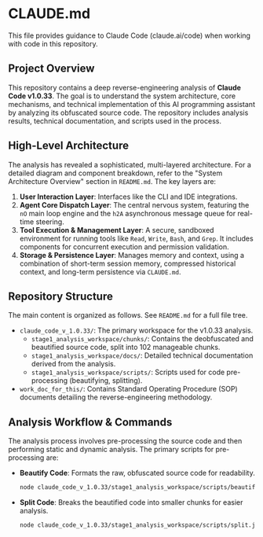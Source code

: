 # CLAUDE.md

This file provides guidance to Claude Code (claude.ai/code) when working with code in this repository.

## Project Overview

This repository contains a deep reverse-engineering analysis of **Claude Code v1.0.33**. The goal is to understand the system architecture, core mechanisms, and technical implementation of this AI programming assistant by analyzing its obfuscated source code. The repository includes analysis results, technical documentation, and scripts used in the process.

## High-Level Architecture

The analysis has revealed a sophisticated, multi-layered architecture. For a detailed diagram and component breakdown, refer to the "System Architecture Overview" section in `README.md`. The key layers are:

1.  **User Interaction Layer**: Interfaces like the CLI and IDE integrations.
2.  **Agent Core Dispatch Layer**: The central nervous system, featuring the `nO` main loop engine and the `h2A` asynchronous message queue for real-time steering.
3.  **Tool Execution & Management Layer**: A secure, sandboxed environment for running tools like `Read`, `Write`, `Bash`, and `Grep`. It includes components for concurrent execution and permission validation.
4.  **Storage & Persistence Layer**: Manages memory and context, using a combination of short-term session memory, compressed historical context, and long-term persistence via `CLAUDE.md`.

## Repository Structure

The main content is organized as follows. See `README.md` for a full file tree.

-   `claude_code_v_1.0.33/`: The primary workspace for the v1.0.33 analysis.
    -   `stage1_analysis_workspace/chunks/`: Contains the deobfuscated and beautified source code, split into 102 manageable chunks.
    -   `stage1_analysis_workspace/docs/`: Detailed technical documentation derived from the analysis.
    -   `stage1_analysis_workspace/scripts/`: Scripts used for code pre-processing (beautifying, splitting).
-   `work_doc_for_this/`: Contains Standard Operating Procedure (SOP) documents detailing the reverse-engineering methodology.

## Analysis Workflow & Commands

The analysis process involves pre-processing the source code and then performing static and dynamic analysis. The primary scripts for pre-processing are:

-   **Beautify Code**: Formats the raw, obfuscated source code for readability.
    ```bash
    node claude_code_v_1.0.33/stage1_analysis_workspace/scripts/beautify.js <source_file>
    ```
-   **Split Code**: Breaks the beautified code into smaller chunks for easier analysis.
    ```bash
    node claude_code_v_1.0.33/stage1_analysis_workspace/scripts/split.js <beautified_file>
    ```
